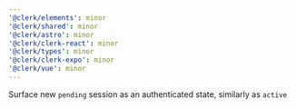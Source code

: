 ```yaml
---
'@clerk/elements': minor
'@clerk/shared': minor
'@clerk/astro': minor
'@clerk/clerk-react': minor
'@clerk/types': minor
'@clerk/clerk-expo': minor
'@clerk/vue': minor
---
```


Surface new `pending` session as an authenticated state, similarly as `active`
